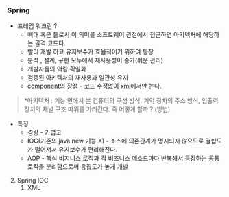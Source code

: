 ### Spring

- 프레임 워크란 ?
  - 뼈대 혹은 틀로서 이 의미를 소프트웨어 관점에서 접근하면 아키텍처에 해당하는 골격 코드다.
  - 빨리 개발 하고 유지보수가 효율적이기 위하여 등장
  - 분석 , 설계, 구현 모두에서 재사용성이 증가(쉬운 관리)
  - 개발자들의 역량 획일화
  - 검증된 아키텍처의 재사용과 일관성 유지
  - component의 장점 - 코드 수정없이 xml에서만 논다.

> *아키텍처 : 기능 면에서 본 컴퓨터의 구성 방식. 기억 장치의 주소 방식, 입출력 장치의 채널    구조 따위를 가리킨다. 즉 어떻게 할까 ? (방법)

- 특징 
  - 경량 - 가볍고
  - IOC(기존의 java new 기능 X) - 소스에 의존관계가 명시되지 않으므로 결합도가 떨어져서 유지보수가 편리해진다.
  - AOP - 핵심 비지니스 로직과 각 비즈니스 메소드마다 반복해서 등장하는 공통 로직을 분리함으로써 응집도가 높게 개발 

2. Spring IOC
   1. XML 

   
